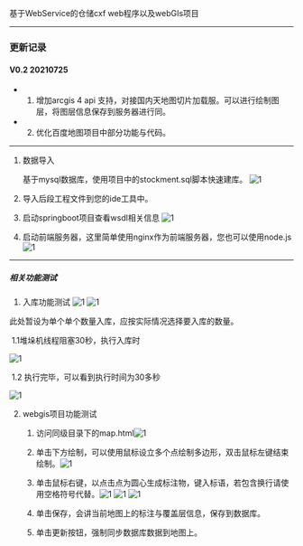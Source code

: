 基于WebService的仓储cxf web程序以及webGIs项目


-----
### 更新记录
#### V0.2 20210725 
* 1. 增加arcgis 4 api 支持，对接国内天地图切片加载服。可以进行绘制图层，将图层信息保存到服务器进行同。
* 2. 优化百度地图项目中部分功能与代码。


-----

1. 数据导入

   基于mysql数据库，使用项目中的stockment.sql脚本快速建库。
   ![1](https://github.com/pynum1/stockAndGis/blob/main/img/image-20210719233405774.png?raw=true)
2. 导入后段工程文件到您的ide工具中。
3. 启动springboot项目查看wsdl相关信息
   ![1](https://github.com/pynum1/stockAndGis/blob/main/img/image-20210719233548764.png?raw=true)
4. 启动前端服务器，这里简单使用nginx作为前端服务器，您也可以使用node.js
![1](https://github.com/pynum1/stockAndGis/blob/main/img/image-20210719233752695.png?raw=true)

-----

##### 相关功能测试

1.  入库功能测试 
![1](https://github.com/pynum1/stockAndGis/blob/main/img/image-20210719233847527.png?raw=true)
![1](https://github.com/pynum1/stockAndGis/blob/main/img/image-20210719233927032.png?raw=true)

此处暂设为单个单个数量入库，应按实际情况选择要入库的数量。

​	 1.1堆垛机线程阻塞30秒，执行入库时

![1](https://github.com/pynum1/stockAndGis/blob/main/img/image-20210720000649484.png?raw=true)

​	1.2 执行完毕，可以看到执行时间为30多秒

![1](https://github.com/pynum1/stockAndGis/blob/main/img/image-20210720000728175.png?raw=true)

2. webgis项目功能测试

   1. 访问同级目录下的map.html![1](https://github.com/pynum1/stockAndGis/blob/main/img/image-20210720001141557.png?raw=true)

   2. 单击下方绘制，可以使用鼠标设立多个点绘制多边形，双击鼠标左键结束绘制。![1](https://github.com/pynum1/stockAndGis/blob/main/img/image-20210720001347810.png?raw=true)


   3. 单击鼠标右键，以点击点为圆心生成标注物，键入标语，若包含换行请使用空格符号代替。![1](https://github.com/pynum1/stockAndGis/blob/main/img/image-20210720001514387.png?raw=true)
   ![1](https://github.com/pynum1/stockAndGis/blob/main/img/image-20210720001543732.png?raw=true)
   ![1](https://github.com/pynum1/stockAndGis/blob/main/img/image-20210720001556466.png?raw=true)

	4. 单击保存，会讲当前地图上的标注与覆盖层信息，保存到数据库。
 	5. 单击更新按钮，强制同步数据库数据到地图上。

